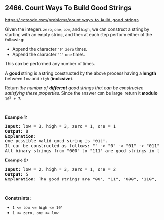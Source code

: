 ## 2466. Count Ways To Build Good Strings

<https://leetcode.com/problems/count-ways-to-build-good-strings>

<div class="px-5 pt-4"><div class="_1l1MA" data-track-load="qd_description_content"><p>Given the integers <code>zero</code>, <code>one</code>, <code>low</code>, and <code>high</code>, we can construct a string by starting with an empty string, and then at each step perform either of the following:</p>

<ul>
 <li>Append the character <code>'0'</code> <code>zero</code> times.</li>
 <li>Append the character <code>'1'</code> <code>one</code> times.</li>
</ul>

<p>This can be performed any number of times.</p>

<p>A <strong>good</strong> string is a string constructed by the above process having a <strong>length</strong> between <code>low</code> and <code>high</code> (<strong>inclusive</strong>).</p>

<p>Return <em>the number of <strong>different</strong> good strings that can be constructed satisfying these properties.</em> Since the answer can be large, return it <strong>modulo</strong> <code>10<sup>9</sup> + 7</code>.</p>

<p>&nbsp;</p>
<p><strong class="example">Example 1:</strong></p>

<pre><strong>Input:</strong> low = 3, high = 3, zero = 1, one = 1
<strong>Output:</strong> 8
<strong>Explanation:</strong>
One possible valid good string is "011".
It can be constructed as follows: "" -&gt; "0" -&gt; "01" -&gt; "011".
All binary strings from "000" to "111" are good strings in this example.
</pre>

<p><strong class="example">Example 2:</strong></p>

<pre><strong>Input:</strong> low = 2, high = 3, zero = 1, one = 2
<strong>Output:</strong> 5
<strong>Explanation:</strong> The good strings are "00", "11", "000", "110", and "011".
</pre>

<p>&nbsp;</p>
<p><strong>Constraints:</strong></p>

<ul>
 <li><code>1 &lt;= low&nbsp;&lt;= high&nbsp;&lt;= 10<sup>5</sup></code></li>
 <li><code>1 &lt;= zero, one &lt;= low</code></li>
</ul>
</div></div>
